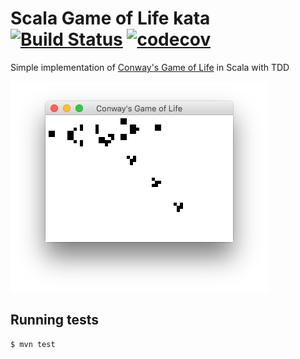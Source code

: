 # Scala Game of Life kata [![Build Status](https://travis-ci.org/amitayh/scala-game-of-life.svg?branch=master)](https://travis-ci.org/amitayh/scala-game-of-life) [![codecov](https://codecov.io/gh/amitayh/scala-game-of-life/branch/master/graph/badge.svg)](https://codecov.io/gh/amitayh/scala-game-of-life)

Simple implementation of [Conway's Game of Life](https://en.wikipedia.org/wiki/Conway%27s_Game_of_Life) in Scala with TDD

![glider-gun](doc/glider-gun.png)

## Running tests

```
$ mvn test
```
